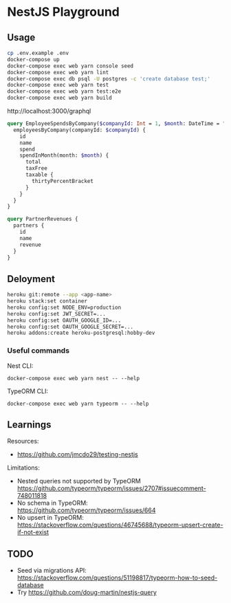 # NestJS Playground

## Usage

```sh
cp .env.example .env
docker-compose up
docker-compose exec web yarn console seed
docker-compose exec web yarn lint
docker-compose exec db psql -U postgres -c 'create database test;'
docker-compose exec web yarn test
docker-compose exec web yarn test:e2e
docker-compose exec web yarn build
```

http://localhost:3000/graphql

```graphql
query EmployeeSpendsByCompany($companyId: Int = 1, $month: DateTime = "2020-02-03") {
  employeesByCompany(companyId: $companyId) {
    id
    name
    spend
    spendInMonth(month: $month) {
      total
      taxFree
      taxable {
        thirtyPercentBracket
      }
    }
  }
}

query PartnerRevenues {
  partners {
    id
    name
    revenue
  }
}
```

## Deloyment

```sh
heroku git:remote --app <app-name>
heroku stack:set container
heroku config:set NODE_ENV=production
heroku config:set JWT_SECRET=...
heroku config:set OAUTH_GOOGLE_ID=...
heroku config:set OAUTH_GOOGLE_SECRET=...
heroku addons:create heroku-postgresql:hobby-dev
```

### Useful commands

Nest CLI:
```
docker-compose exec web yarn nest -- --help
```

TypeORM CLI:
```
docker-compose exec web yarn typeorm -- --help
```

## Learnings

Resources:
- https://github.com/jmcdo29/testing-nestjs

Limitations:
- Nested queries not supported by TypeORM https://github.com/typeorm/typeorm/issues/2707#issuecomment-748011818
- No schema in TypeORM: https://github.com/typeorm/typeorm/issues/664
- No upsert in TypeORM: https://stackoverflow.com/questions/46745688/typeorm-upsert-create-if-not-exist

## TODO

- Seed via migrations API: https://stackoverflow.com/questions/51198817/typeorm-how-to-seed-database
- Try https://github.com/doug-martin/nestjs-query
